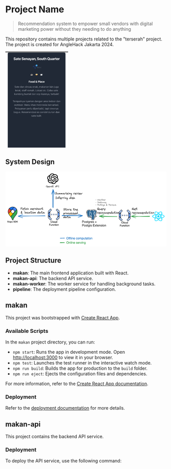 # Project Name

> Recommendation system to empower small vendors with digital marketing power without they needing to do anything

This repository contains multiple projects related to the "terserah" project. The project is created for AngleHack Jakarta 2024.

<img src="app.png" height=300>

## System Design
![alt text](image.png)


## Project Structure

- **makan**: The main frontend application built with React.
- **makan-api**: The backend API service.
- **makan-worker**: The worker service for handling background tasks.
- **pipeline**: The deployment pipeline configuration.

## makan

This project was bootstrapped with [Create React App](https://github.com/facebook/create-react-app).

### Available Scripts

In the `makan` project directory, you can run:

- `npm start`: Runs the app in development mode. Open [http://localhost:3000](http://localhost:3000) to view it in your browser.
- `npm test`: Launches the test runner in the interactive watch mode.
- `npm run build`: Builds the app for production to the `build` folder.
- `npm run eject`: Ejects the configuration files and dependencies.

For more information, refer to the [Create React App documentation](https://facebook.github.io/create-react-app/docs/getting-started).

### Deployment

Refer to the [deployment documentation](https://facebook.github.io/create-react-app/docs/deployment) for more details.

## makan-api

This project contains the backend API service.

### Deployment

To deploy the API service, use the following command:
